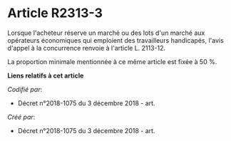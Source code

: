 # Article R2313-3

Lorsque l'acheteur réserve un marché ou des lots d'un marché aux opérateurs économiques qui emploient des travailleurs
handicapés, l'avis d'appel à la concurrence renvoie à l'article L. 2113-12.

La proportion minimale mentionnée à ce même article est fixée à 50 %.

**Liens relatifs à cet article**

_Codifié par_:

  - Décret n°2018-1075 du 3 décembre 2018 - art.

_Créé par_:

  - Décret n°2018-1075 du 3 décembre 2018 - art.
